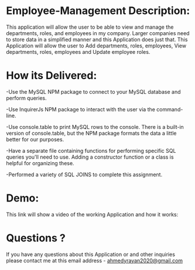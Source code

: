 # Employee-Management Description:

This application will allow the user to be able to view and manage the departments, roles, and employees in my company. Larger companies need to store data in a simplified manner and this Application does just that. This Application will allow the user to Add departments, roles, employees, View departments, roles, employees
and Update employee roles.


# How its Delivered: 

-Use the MySQL NPM package to connect to your MySQL database and perform queries.

-Use InquirerJs NPM package to interact with the user via the command-line.

-Use console.table to print MySQL rows to the console. There is a built-in version of console.table, but the NPM package formats the data a little better for our purposes.

-Have a separate file containing functions for performing specific SQL queries you'll need to use. Adding a constructor function or a class is helpful for organizing these.

-Performed a variety of SQL JOINS to complete this assignment. 


# Demo: 

This link will show a video of the working Application and how it works: 

# Questions ? 
If you have any questions about this Application or and other inquiries please contact me at this email address - ahmedyrayan2020@gmail.com
